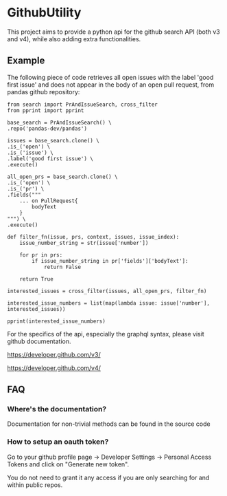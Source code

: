 # GithubUtility

This project aims to provide a python api for the github search API (both v3 and v4), while also adding extra functionalities.

## Example

The following piece of code retrieves all open issues with the label 'good first issue' and does not appear in the body of an open pull request, from pandas github repository:

```
from search import PrAndIssueSearch, cross_filter
from pprint import pprint

base_search = PrAndIssueSearch() \
.repo('pandas-dev/pandas')

issues = base_search.clone() \
.is_('open') \
.is_('issue') \
.label('good first issue') \
.execute()

all_open_prs = base_search.clone() \
.is_('open') \
.is_('pr') \
.fields("""
    ... on PullRequest{
        bodyText
    }
""") \
.execute()

def filter_fn(issue, prs, context, issues, issue_index):
    issue_number_string = str(issue['number'])

    for pr in prs:
        if issue_number_string in pr['fields']['bodyText']:
            return False

    return True

interested_issues = cross_filter(issues, all_open_prs, filter_fn)

interested_issue_numbers = list(map(lambda issue: issue['number'], interested_issues))

pprint(interested_issue_numbers)
```

For the specifics of the api, especially the graphql syntax, please visit github documentation.

https://developer.github.com/v3/

https://developer.github.com/v4/

## FAQ

### Where's the documentation?

Documentation for non-trivial methods can be found in the source code

### How to setup an oauth token?

Go to your github profile page -> Developer Settings -> Personal Access Tokens and click on "Generate new token".

You do not need to grant it any access if you are only searching for and within public repos.